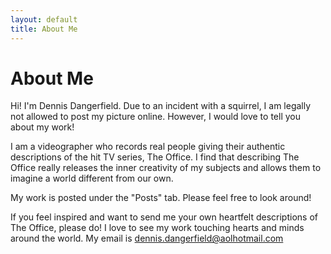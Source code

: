```yaml
---
layout: default
title: About Me
---
```

# About Me

Hi! I'm Dennis Dangerfield. Due to an incident with a squirrel, I am legally
not allowed to post my picture online. However, I would love to tell you
about my work!

I am a videographer who records real people giving their authentic descriptions
of the hit TV series, The Office. I find that describing The Office really
releases the inner creativity of my subjects and allows them to imagine a world
different from our own.

My work is posted under the "Posts" tab. Please feel free to look around!

If you feel inspired and want to send me your own heartfelt descriptions of
The Office, please do! I love to see my work touching hearts and minds
around the world. My email is dennis.dangerfield@aolhotmail.com
